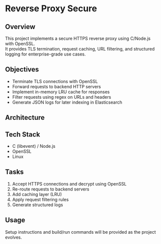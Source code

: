 # Reverse Proxy Secure

## Overview
This project implements a secure HTTPS reverse proxy using C/Node.js with OpenSSL.  
It provides TLS termination, request caching, URL filtering, and structured logging for enterprise-grade use cases.

## Objectives
- Terminate TLS connections with OpenSSL
- Forward requests to backend HTTP servers
- Implement in-memory LRU cache for responses
- Filter requests using regex on URLs and headers
- Generate JSON logs for later indexing in Elasticsearch

## Architecture


## Tech Stack
- C (libevent) / Node.js
- OpenSSL
- Linux

## Tasks
1. Accept HTTPS connections and decrypt using OpenSSL
2. Re-route requests to backend servers
3. Add caching layer (LRU)
4. Apply request filtering rules
5. Generate structured logs

## Usage
Setup instructions and build/run commands will be provided as the project evolves.
